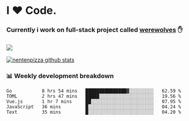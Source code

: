 # I ❤️ Code.
### Currently i work on full-stack project called [werewolves](https://github.com/nentenpizza/werewolves-backend) ✋

### ![](http://img.shields.io/badge/Go-language-blue?style=for-the-badge&logo=appveyor)
[![nentenpizza github stats](https://github-readme-stats.vercel.app/api?username=nentenpizza&count_private=true)](https://github.com/anuraghazra/github-readme-stats)

### 📊 Weekly development breakdown

<!--START_SECTION:waka-->
```text
Go           8 hrs 54 mins   ███████████████▓░░░░░░░░░   62.59 % 
TOML         2 hrs 47 mins   █████░░░░░░░░░░░░░░░░░░░░   19.56 % 
Vue.js       1 hr 7 mins     ██░░░░░░░░░░░░░░░░░░░░░░░   07.95 % 
JavaScript   36 mins         █░░░░░░░░░░░░░░░░░░░░░░░░   04.24 % 
Text         35 mins         █░░░░░░░░░░░░░░░░░░░░░░░░   04.20 % 
```
<!--END_SECTION:waka-->

